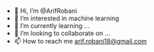 - 👋 Hi, I’m @ArifRobani
- 👀 I’m interested in machine learning
- 🌱 I’m currently learning ...
- 💞️ I’m looking to collaborate on ...
- 📫 How to reach me arif.robani18@gmail.com

<!---
ArifRobani/ArifRobani is a ✨ special ✨ repository because its `README.md` (this file) appears on your GitHub profile.
You can click the Preview link to take a look at your changes.
--->
